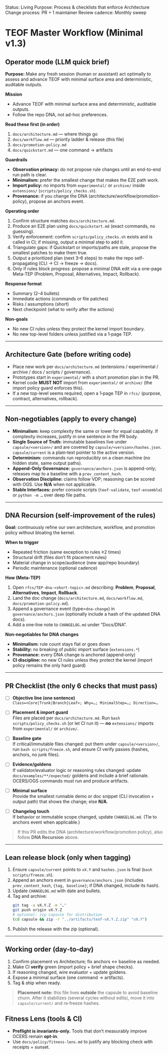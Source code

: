 <!-- markdownlint-disable MD013 -->
Status: Living
Purpose: Process & checklists that enforce Architecture
Change process: PR + 1 maintainer
Review cadence: Monthly sweep

# TEOF Master Workflow (Minimal v1.3)

## Operator mode (LLM quick brief)

**Purpose:** Make any fresh session (human or assistant) act optimally to assess and advance TEOF with minimal surface area and deterministic, auditable outputs.

**Mission**
- Advance TEOF with minimal surface area and deterministic, auditable outputs.
- Follow the repo DNA, not ad-hoc preferences.

**Read these first (in order)**
1) `docs/architecture.md` — where things go  
2) `docs/workflow.md` — priority ladder & release (this file)  
3) `docs/promotion-policy.md`  
4) `docs/quickstart.md` — one command → artifacts

**Guardrails**
- **Observation primacy:** do not propose rule changes until an end-to-end run path is clear.
- **Minimalism:** prefer the smallest change that makes the E2E path work.
- **Import policy:** no imports from `experimental/` or `archive/` inside `extensions/` (`scripts/policy_checks.sh`).
- **Provenance:** if you change the DNA (architecture/workflow/promotion-policy), propose an anchors event.

**Operating order**
1) Confirm structure matches `docs/architecture.md`.  
2) Produce an E2E plan using `docs/quickstart.md` (exact commands, no guessing).  
3) Verify enforcement: confirm `scripts/policy_checks.sh` exists and is called in CI; if missing, output a minimal step to add it.  
4) Triangulate gaps: if Quickstart or imports/paths are stale, propose the smallest patches to make them true.  
5) Output a prioritized plan (next 3–6 steps) to make the repo self-propagating (CLI → CI → freeze → docs).  
6) Only if rules block progress: propose a minimal DNA edit via a one-page Meta‑TEP (Problem, Proposal, Alternatives, Impact, Rollback).

**Response format**
- Summary (2–4 bullets)  
- Immediate actions (commands or file patches)  
- Risks / assumptions (short)  
- Next checkpoint (what to verify after the actions)

**Non-goals**
- No new CI rules unless they protect the kernel import boundary.
- No new top-level folders unless justified via a 1‑page TEP.

---

## Architecture Gate (before writing code)
- Place new work per `docs/architecture.md` (extensions / experimental / archive / docs / scripts / governance).
- Prototypes start in `experimental/` with a short promotion plan in the PR.
- Kernel code **MUST NOT** import from `experimental/` or `archive/` (the import policy guard enforces this).
- If a new top-level seems required, open a 1‑page TEP in `rfcs/` (purpose, contract, alternatives, rollback).

---

## Non‑negotiables (apply to every change)
- **Minimalism:** keep complexity the same or lower for equal capability. If complexity increases, justify in one sentence in the PR body.
- **Single Source of Truth:** immutable baselines live under `capsule/<version>/` and are covered by `capsule/<version>/hashes.json`. `capsule/current` is a plain‑text pointer to the active version.
- **Determinism:** commands run reproducibly on a clean machine (no hidden state, same output paths).
- **Append‑Only Governance:** `governance/anchors.json` is append-only; releases map to a baseline with a `prev_content_hash`.
- **Observation Discipline:** claims follow VDP; reasoning can be scored with OGS. Use **N/A** when not applicable.
- **Stable Interfaces:** prefer console scripts (`teof-validate`, `teof-ensemble`) or `python -m …` over deep file paths.

---

## DNA Recursion (self‑improvement of the rules)
**Goal:** continuously refine our own architecture, workflow, and promotion policy without bloating the kernel.

**When to trigger**
- Repeated friction (same exception to rules ≥2 times)  
- Structural drift (files don’t fit placement rules)  
- Material change in scope/audience (new app/repo boundary)  
- Periodic maintenance (optional cadence)

**How (Meta‑TEP)**
1) Open `rfcs/TEP-dna-<short-topic>.md` describing: **Problem**, **Proposal**, **Alternatives**, **Impact**, **Rollback**.  
2) Land the doc change (`docs/architecture.md`, `docs/workflow.md`, `docs/promotion-policy.md`).  
3) Append a governance event (type=`dna-change`) in `governance/anchors.json` (optionally include a hash of the updated DNA docs).  
4) Add a one‑line note to `CHANGELOG.md` under “Docs/DNA”.

**Non‑negotiables for DNA changes**
- **Minimalism:** rule count stays flat or goes down  
- **Stability:** no breaking of public import surface (`extensions.*`)  
- **Provenance:** every DNA change is anchored (append‑only)  
- **CI discipline:** no new CI rules unless they protect the kernel (import policy remains the only hard guard)

---

## PR Checklist (the only 6 checks that must pass)
- [ ] **Objective line (one sentence)**  
  `Class=<Core|Trunk|Branch|Leaf>; Why=…; MinimalStep=…; Direction=…`

- [ ] **Placement & import guard**  
  Files are placed per `docs/architecture.md`. Run `bash scripts/policy_checks.sh` (or let CI run it) — **no** `extensions/` imports from `experimental/` or `archive/`.

- [ ] **Baseline gate**  
  If critical/immutable files changed: put them under `capsule/<version>/`, run `bash scripts/freeze.sh`, and ensure CI verify passes (hashes, anchors, no junk files).

- [ ] **Evidence/goldens**  
  If validator/evaluator logic or reasoning rules changed: update `docs/examples/**/expected/` goldens and include a brief rationale. OCERS/OGS commands must run and produce artifacts.

- [ ] **Minimal surface**  
  Provide the smallest runnable demo or doc snippet (CLI invocation + output path) that shows the change; else **N/A**.

- [ ] **Changelog touch**  
  If behavior or immutable scope changed, update `CHANGELOG.md`. (Tie to anchors event when applicable.)

> If this PR edits the DNA (architecture/workflow/promotion policy), also follow **DNA Recursion** above.

---

## Lean release block (only when tagging)
1) Ensure `capsule/current` points to `vX.Y` and `hashes.json` is final (`bash scripts/freeze.sh`).  
2) Append an anchors event in `governance/anchors.json` (includes `prev_content_hash`, `{tag, baseline}`; if DNA changed, include its hash).  
3) Update `CHANGELOG.md` with date and bullets.  
4) Tag and archive:  
   ```bash
   git tag -a vX.Y.Z -m "…"
   git push origin vX.Y.Z
   # optional: zip capsule for distribution
   (cd capsule && zip -r "../artifacts/teof-vX.Y.Z.zip" "vX.Y")
   ```
5) Publish the release with the zip (optional).

---

## Working order (day‑to‑day)
1) Confirm placement vs Architecture; fix anchors ↔ baseline as needed.  
2) Make CI **verify** green (import policy + brief shape checks).  
3) If reasoning changed, wire evaluator + update goldens.  
4) Expose a minimal surface (one command → artifacts).  
5) Tag & ship when ready.

> **Placement note:** this file lives **outside** the capsule to avoid baseline churn. After it stabilizes (several cycles without edits), move it into `capsule/current/` and re‑freeze hashes.

## Fitness Lens (tools & CI)
- **Preflight is invariants-only.** Tools that don’t measurably improve OCERS remain **opt-in**.
- Use `docs/policy/fitness-lens.md` to justify any blocking check with receipts + sunset.
